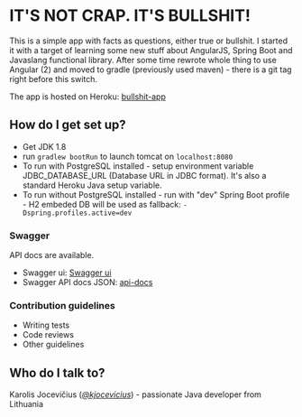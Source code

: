 # IT'S NOT CRAP. IT'S BULLSHIT! #

This is a simple app with facts as questions, either true or bullshit. 
I started it with a target of learning some new stuff about AngularJS, Spring Boot and Javaslang functional library.
After some time rewrote whole thing to use Angular (2) and moved to gradle (previously used maven) - there is a git tag right before this switch.

The app is hosted on Heroku: [bullshit-app](https://bullshit-app.herokuapp.com/)

## How do I get set up? ###

* Get JDK 1.8
* run ```gradlew bootRun``` to launch tomcat on ```localhost:8080```
* To run with PostgreSQL installed - setup environment variable JDBC_DATABASE_URL (Database URL in JDBC format). It's also a standard Heroku Java setup variable.
* To run without PostgreSQL installed - run with "dev" Spring Boot profile - H2 embeded DB will be used as fallback: ```-Dspring.profiles.active=dev```

### Swagger

API docs are available.

* Swagger ui: [Swagger ui](http://localhost:8080/swagger-ui.html)
* Swagger API docs JSON: [api-docs](http://localhost:8080/v2/api-docs)

### Contribution guidelines ###

* Writing tests
* Code reviews
* Other guidelines

## Who do I talk to? ###

Karolis Jocevičius ([*@kjocevicius*](https://twitter.com/kjocevicius)) - passionate Java developer from Lithuania